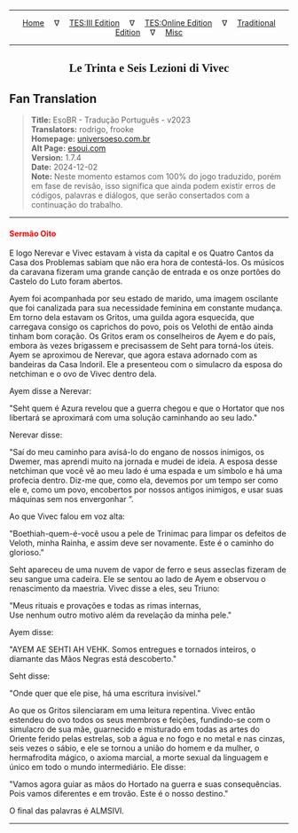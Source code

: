
---

<!-- Jekyll Page Links -->

<center>
<a href="../../../../../index.html">Home</a>
&emsp;&nabla;&emsp;
<a href="../../../../index-tes3.html">TES:III Edition</a>
&emsp;&nabla;&emsp;
<a href="../../../../index-teso.html">TES:Online Edition</a>
&emsp;&nabla;&emsp;
<a href="../../../../index-traditional.html">Traditional Edition</a>
&emsp;&nabla;&emsp;
<a href="../../../../index-misc.html">Misc</a>
</center>

<!-- Markdown Body Below: -->

---

<center>
<h2><span style="font-family:Georgia">Le Trinta e Seis Lezioni di Vivec</span></h2>
</center>

## Fan Translation

> __Title:__ EsoBR - Tradução Português - v2023\
> __Translators:__ rodrigo, frooke\
> __Homepage:__ [universoeso.com.br][1]\
> __Alt Page:__ [esoui.com][2]\
> __Version:__ 1.7.4\
> __Date:__ 2024-12-02\
> __Note:__ Neste momento estamos com 100% do jogo traduzido, porém em fase de revisão, isso significa que ainda podem existir erros de códigos, palavras e diálogos, que serão consertados com a continuação do trabalho.

[1]: https://www.universoeso.com.br/traducao
[2]: https://www.esoui.com/downloads/info2256-EsoBR-TraduoPortugus-v2023.html

---

#### <span style="color:red">Sermão Oito</span>

E logo Nerevar e Vivec estavam à vista da capital e os Quatro Cantos da Casa dos Problemas sabiam que não era hora de contestá-los. Os músicos da caravana fizeram uma grande canção de entrada e os onze portões do Castelo do Luto foram abertos.

Ayem foi acompanhada por seu estado de marido, uma imagem oscilante que foi canalizada para sua necessidade feminina em constante mudança. Em torno dela estavam os Gritos, uma guilda agora esquecida, que carregava consigo os caprichos do povo, pois os Velothi de então ainda tinham bom coração. Os Gritos eram os conselheiros de Ayem e do país, embora às vezes brigassem e precisassem de Seht para torná-los úteis. Ayem se aproximou de Nerevar, que agora estava adornado com as bandeiras da Casa Indoril. Ele a presenteou com o simulacro da esposa do netchiman e o ovo de Vivec dentro dela.

Ayem disse a Nerevar:

"Seht quem é Azura revelou que a guerra chegou e que o Hortator que nos libertará se aproximará com uma solução caminhando ao seu lado."

Nerevar disse:

"Saí do meu caminho para avisá-lo do engano de nossos inimigos, os Dwemer, mas aprendi muito na jornada e mudei de ideia. A esposa desse netchiman que você vê ao meu lado é uma espada e um símbolo e há uma profecia dentro. Diz-me que, como ela, devemos por um tempo ser como ele e, como um povo, encobertos por nossos antigos inimigos, e usar suas máquinas sem nos envergonhar ”.

Ao que Vivec falou em voz alta:

"Boethiah-quem-é-você usou a pele de Trinimac para limpar os defeitos de Veloth, minha Rainha, e assim deve ser novamente. Este é o caminho do glorioso."

Seht apareceu de uma nuvem de vapor de ferro e seus asseclas fizeram de seu sangue uma cadeira. Ele se sentou ao lado de Ayem e observou o renascimento da maestria. Vivec disse a eles, seu Triuno:

"Meus rituais e provações e todas as rimas internas,\
Use nenhum outro motivo além da revelação da minha pele."

Ayem disse:

"AYEM AE SEHTI AH VEHK. Somos entregues e tornados inteiros, o diamante das Mãos Negras está descoberto."

Seht disse:

"Onde quer que ele pise, há uma escritura invisível."

Ao que os Gritos silenciaram em uma leitura repentina. Vivec então estendeu do ovo todos os seus membros e feições, fundindo-se com o simulacro de sua mãe, guarnecido e misturado em todas as artes do Oriente ferido pelas estrelas, sob a água e no fogo e no metal e nas cinzas, seis vezes o sábio, e ele se tornou a união do homem e da mulher, o hermafrodita mágico, o axioma marcial, a morte sexual da linguagem e único em todo o mundo intermediário. Ele disse:

"Vamos agora guiar as mãos do Hortado na guerra e suas consequências. Pois vamos diferentes e em trovão. Este é o nosso destino."

O final das palavras é ALMSIVI.

---
